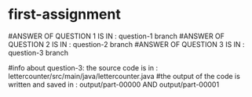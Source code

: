 # first-assignment
 
 #ANSWER OF QUESTION 1 IS IN : question-1 branch
 #ANSWER OF QUESTION 2 IS IN : question-2 branch
 #ANSWER OF QUESTION 3 IS IN : question-3 branch
 
 #info about question-3: the source code is in : lettercounter/src/main/java/lettercounter.java
 #the output of the code is written and saved in : output/part-00000 AND output/part-00001
